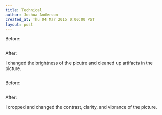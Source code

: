 ```yaml
---
title: Technical
author: Joshua Anderson
created_at: Thu 04 Mar 2015 0:00:00 PST
layout: post
---
```


Before:

<img class="post-image" src="https://s3.amazonaws.com/xatigo/paperclips-before.jpg" alt="">

After:

I changed the brightness of the picutre and cleaned up artifacts in the picture.

<img class="post-image" src="https://s3.amazonaws.com/xatigo/paperclips-after.jpg" alt="">

Before:

<img class="post-image" src="https://s3.amazonaws.com/xatigo/watery-before.jpg" alt="">

After:

I cropped and changed the contrast, clarity, and vibrance of the picture.

<img class="post-image" src="https://s3.amazonaws.com/xatigo/watery-after.jpg" alt="">
